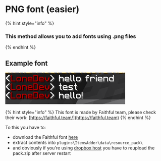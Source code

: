# PNG font (easier)

{% hint style="info" %}
### This method allows you to add fonts using .png files
{% endhint %}

## Example font

![](<../../../.gitbook/assets/immagine (13).png>)

{% hint style="info" %}
This font is made by Faithful team, please check their work: [https://faithful.team/](https://faithful.team)
{% endhint %}

To this you have to:

* download the Faithful font [here](https://www.dropbox.com/s/06et55587zvcmr7/FaithfulFont.zip?dl=0)
* extract contents into `plugins\ItemsAdder\data\resource_pack\`
* and obviously if you're using [dropbox host](../../resourcepack-hosting/resourcepack-on-dropbox.md) you have to reupload the pack.zip after server restart
